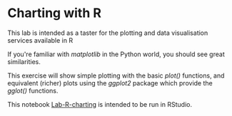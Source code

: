 # Charting with R

This lab is intended as a taster for the plotting and data visualisation services available in R

If you're familiar with *matplotlib* in the Python world, you should see great similarities.

This exercise will show simple plotting with the basic *plot()* functions, and equivalent (richer) plots using the *ggplot2* package which provide the *gglot()* functions.


This notebook [Lab-R-charting](Lab-R-charting.Rmd) is intended to be run in RStudio.
